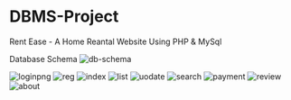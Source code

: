 # DBMS-Project
Rent Ease - A Home Reantal Website Using PHP & MySql

Database Schema 
![db-schema](https://github.com/Riyadirl/DBMS-Project/assets/95384246/992360d8-9044-4387-84ef-90278f5bb672)

![loginpng](https://github.com/Riyadirl/DBMS-Project/assets/95384246/0ae341d0-bdba-4df5-ad71-018b41b5701e)
![reg](https://github.com/Riyadirl/DBMS-Project/assets/95384246/fb89cc77-1596-4f03-a354-082ab2ef7741)
![index](https://github.com/Riyadirl/DBMS-Project/assets/95384246/9f75d69a-6eed-4087-8ee2-e86bc1f7d614)
![list](https://github.com/Riyadirl/DBMS-Project/assets/95384246/3ca49c3e-dab3-43b1-ab8f-a21e5682760f)
![uodate](https://github.com/Riyadirl/DBMS-Project/assets/95384246/2ace49d5-7960-4ea1-9f53-55956ed0707a)
![search](https://github.com/Riyadirl/DBMS-Project/assets/95384246/84270021-20e6-4946-964b-f54f9ac4b3b1)
![payment](https://github.com/Riyadirl/DBMS-Project/assets/95384246/91b45277-dc5a-4da8-9bf7-2cfe9a6d9faf)
![review](https://github.com/Riyadirl/DBMS-Project/assets/95384246/76523a3e-f956-4f73-bd8d-1c13e148b2c8)
![about](https://github.com/Riyadirl/DBMS-Project/assets/95384246/e18337ab-4109-4c25-9fc5-c9c216d86683)
